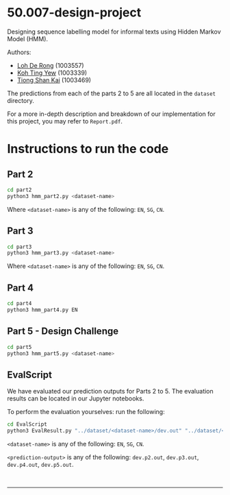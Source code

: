 # 50.007-design-project

Designing sequence labelling model for informal texts using Hidden Markov Model (HMM).

Authors:

- [Loh De Rong](https://github.com/derong97) (1003557)
- [Koh Ting Yew](https://github.com/ktingyew) (1003339)
- [Tiong Shan Kai](https://github.com/shankaikai) (1003469)



The predictions from each of the parts 2 to 5 are all located in the `dataset` directory. 

For a more in-depth description and breakdown of our implementation for this project, you may refer to `Report.pdf`.

# Instructions to run the code



## Part 2

```bash
cd part2
python3 hmm_part2.py <dataset-name>
```

Where `<dataset-name>` is any of the following: `EN`, `SG`, `CN`. 

## Part 3

```bash
cd part3
python3 hmm_part3.py <dataset-name>
```

Where `<dataset-name>` is any of the following: `EN`, `SG`, `CN`. 

## Part 4

```bash
cd part4
python3 hmm_part4.py EN
```

## Part 5 - Design Challenge

```bash
cd part5
python3 hmm_part5.py <dataset-name>
```

## EvalScript

We have evaluated our prediction outputs for Parts 2 to 5. The evaluation results can be located in our Jupyter notebooks. 

To perform the evaluation yourselves: run the following:

```bash
cd EvalScript
python3 EvalResult.py "../dataset/<dataset-name>/dev.out" "../dataset/<dataset-name>/<prediction-output>"
```

`<dataset-name>` is any of the following: `EN`, `SG`, `CN`. 

`<prediction-output>` is any of the following: `dev.p2.out`, `dev.p3.out`, `dev.p4.out`, `dev.p5.out`.

<br>

<hr>





